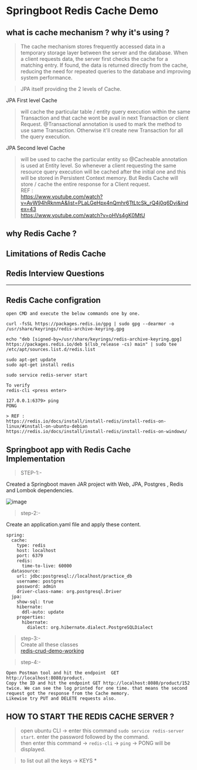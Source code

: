 # Springboot Redis Cache Demo

## what is cache mechanism ? why it's using ?
> The cache mechanism stores frequently accessed data in a temporary storage layer between the server and the database. When a client requests data, the server first checks the cache for a matching entry. If found, the data is returned directly from the cache, reducing the need for repeated queries to the database and improving system performance.

> JPA itself providing the 2 levels of Cache. <br/>

JPA First level Cache

> will cache the particular table / entity query execution within the same Transaction and that cache wont be avail in next Transaction or client Request. @Transactional annotation is used to mark the method to use same Transaction. Otherwise it'll create new Transaction for all the query execution. <br/>

JPA Second level Cache
> will be used to cache the particular entity so @Cacheable annotation is used at Entity level. So whenever a client requesting the same resource query execution will be cached after the initial one and this will be stored in Persistent Context memory. But Redis Cache will store / cache the entire response for a Client request. <br/>
> REF : </br> https://www.youtube.com/watch?v=AvW94hRknmA&list=PLaLGeHpx4nQmhr6TtLtcSk_rQ4j0q6Dvi&index=43  <br/>  https://www.youtube.com/watch?v=oHVs4gK0MtU


## why Redis Cache ?

## Limitations of Redis Cache

## Redis Interview Questions

-------------------------------------

## Redis Cache configration

```
open CMD and execute the below commands one by one.

curl -fsSL https://packages.redis.io/gpg | sudo gpg --dearmor -o /usr/share/keyrings/redis-archive-keyring.gpg

echo "deb [signed-by=/usr/share/keyrings/redis-archive-keyring.gpg] https://packages.redis.io/deb $(lsb_release -cs) main" | sudo tee /etc/apt/sources.list.d/redis.list

sudo apt-get update
sudo apt-get install redis

sudo service redis-server start

To verify
redis-cli <press enter>

127.0.0.1:6379> ping
PONG

> REF :
https://redis.io/docs/install/install-redis/install-redis-on-linux/#install-on-ubuntu-debian
https://redis.io/docs/install/install-redis/install-redis-on-windows/
``` 

## Springboot app with Redis Cache Implementation
> STEP-1:-
>
Created a Springboot maven JAR project with Web, JPA, Postgres , Redis and Lombok dependencies.

![image](https://github.com/VigneshbabuOfficial/springboot-redis-cache-demo/assets/70185865/878ae31a-aa0c-42fc-af00-617bcac8b5ed)

> step-2:-
>
Create an application.yaml file and apply these content.
```
spring:
  cache:
    type: redis
    host: localhost
    port: 6379
    redis:
      time-to-live: 60000
  datasource:
    url: jdbc:postgresql://localhost/practice_db
    username: postgres
    password: admin
    driver-class-name: org.postgresql.Driver
  jpa:
    show-sql: true
    hibernate:
      ddl-auto: update
    properties:
      hibernate:
        dialect: org.hibernate.dialect.PostgreSQLDialect
```

> step-3:- </br>
> Create all these classes </br>
>  [redis-crud-demo-working](https://github.com/VigneshbabuOfficial/springboot-redis-cache-demo/tree/redis-crud-demo-working)

> step-4:-
>

```JS
Open Postman tool and hit the endpoint  GET  http://localhost:8080/product.
Copy the ID and hit the endpoint GET http://localhost:8080/product/152 twice. We can see the log printed for one time. that means the second request got the response from the Cache memory.
Likewise try PUT and DELETE requests also.
```

## HOW TO START THE REDIS CACHE SERVER ?
> open ubuntu CLI -> enter this command `sudo service redis-server start`. enter the password followed by the command. <br/>
then enter this command -> `redis-cli` -> `ping`  -> PONG will be displayed.

> to list out all the keys -> KEYS *

